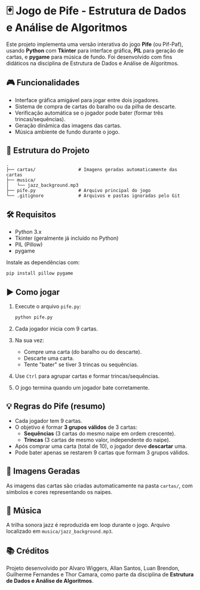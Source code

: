 # 🃏 Jogo de Pife - Estrutura de Dados e Análise de Algoritmos

Este projeto implementa uma versão interativa do jogo **Pife** (ou Pif-Paf), usando **Python** com **Tkinter** para interface gráfica, **PIL** para geração de cartas, e **pygame** para música de fundo. Foi desenvolvido com fins didáticos na disciplina de Estrutura de Dados e Análise de Algoritmos.

## 🎮 Funcionalidades

- Interface gráfica amigável para jogar entre dois jogadores.
- Sistema de compra de cartas do baralho ou da pilha de descarte.
- Verificação automática se o jogador pode bater (formar três trincas/sequências).
- Geração dinâmica das imagens das cartas.
- Música ambiente de fundo durante o jogo.

## 🧩 Estrutura do Projeto

```
.
├── cartas/                # Imagens geradas automaticamente das cartas
├── musica/
│   └── jazz_background.mp3
├── pife.py                # Arquivo principal do jogo
└── .gitignore             # Arquivos e pastas ignoradas pelo Git
```

## 🛠️ Requisitos

- Python 3.x
- Tkinter (geralmente já incluído no Python)
- PIL (Pillow)
- pygame

Instale as dependências com:

```bash
pip install pillow pygame
```

## ▶️ Como jogar

1. Execute o arquivo `pife.py`:
   ```bash
   python pife.py
   ```

2. Cada jogador inicia com 9 cartas.

3. Na sua vez:
   - Compre uma carta (do baralho ou do descarte).
   - Descarte uma carta.
   - Tente "bater" se tiver 3 trincas ou sequências.

4. Use `Ctrl` para agrupar cartas e formar trincas/sequências.

5. O jogo termina quando um jogador bate corretamente.

## 💡 Regras do Pife (resumo)

- Cada jogador tem 9 cartas.
- O objetivo é formar **3 grupos válidos** de 3 cartas:
  - **Sequências** (3 cartas do mesmo naipe em ordem crescente).
  - **Trincas** (3 cartas de mesmo valor, independente do naipe).
- Após comprar uma carta (total de 10), o jogador deve **descartar** uma.
- Pode bater apenas se restarem 9 cartas que formam 3 grupos válidos.

## 📸 Imagens Geradas

As imagens das cartas são criadas automaticamente na pasta `cartas/`, com símbolos e cores representando os naipes.

## 🎵 Música

A trilha sonora jazz é reproduzida em loop durante o jogo. Arquivo localizado em `musica/jazz_background.mp3`.

## 📚 Créditos

Projeto desenvolvido por Alvaro Wiggers, Allan Santos, Luan Brendon, Guilherme Fernandes e Thor Camara, como parte da disciplina de **Estrutura de Dados e Análise de Algoritmos**.

